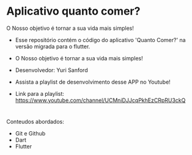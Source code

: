 # Aplicativo quanto comer?

O Nosso objetivo é tornar a sua vida mais simples!


- Esse repositório contém o código do aplicativo 'Quanto Comer?' na versão migrada para o flutter.
- O Nosso objetivo é tornar a sua vida mais simples!
- Desenvolvedor: Yuri Sanford

- Assista a playlist de desenvolvimento desse APP no Youtube! 
- Link para a playlist: https://www.youtube.com/channel/UCMniDJJcqPkhEzCRpRU3ckQ

#
 Conteudos abordados:
- Git e Github
- Dart
- Flutter
